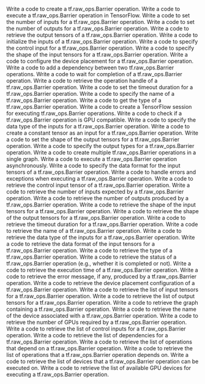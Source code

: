 Write a code to create a tf.raw_ops.Barrier operation.
Write a code to execute a tf.raw_ops.Barrier operation in TensorFlow.
Write a code to set the number of inputs for a tf.raw_ops.Barrier operation.
Write a code to set the number of outputs for a tf.raw_ops.Barrier operation.
Write a code to retrieve the output tensors of a tf.raw_ops.Barrier operation.
Write a code to initialize the inputs of a tf.raw_ops.Barrier operation.
Write a code to specify the control input for a tf.raw_ops.Barrier operation.
Write a code to specify the shape of the input tensors for a tf.raw_ops.Barrier operation.
Write a code to configure the device placement for a tf.raw_ops.Barrier operation.
Write a code to add a dependency between two tf.raw_ops.Barrier operations.
Write a code to wait for completion of a tf.raw_ops.Barrier operation.
Write a code to retrieve the operation handle of a tf.raw_ops.Barrier operation.
Write a code to set the timeout duration for a tf.raw_ops.Barrier operation.
Write a code to specify the name of a tf.raw_ops.Barrier operation.
Write a code to get the type of a tf.raw_ops.Barrier operation.
Write a code to create a TensorFlow session for executing tf.raw_ops.Barrier operations.
Write a code to check if a tf.raw_ops.Barrier operation is GPU compatible.
Write a code to specify the data type of the inputs for a tf.raw_ops.Barrier operation.
Write a code to create a constant tensor as an input for a tf.raw_ops.Barrier operation.
Write a code to set the shape of the output tensors for a tf.raw_ops.Barrier operation.
Write a code to specify the output types for a tf.raw_ops.Barrier operation.
Write a code to create multiple tf.raw_ops.Barrier operations in a single graph.
Write a code to execute a tf.raw_ops.Barrier operation asynchronously.
Write a code to specify the data format for the input tensors of a tf.raw_ops.Barrier operation.
Write a code to handle errors and exceptions when executing a tf.raw_ops.Barrier operation.
Write a code to retrieve the control input tensor of a tf.raw_ops.Barrier operation.
Write a code to retrieve the number of inputs expected by a tf.raw_ops.Barrier operation.
Write a code to retrieve the number of outputs produced by a tf.raw_ops.Barrier operation.
Write a code to retrieve the shape of the input tensors for a tf.raw_ops.Barrier operation.
Write a code to retrieve the shape of the output tensors for a tf.raw_ops.Barrier operation.
Write a code to retrieve the timeout duration for a tf.raw_ops.Barrier operation.
Write a code to retrieve the name of a tf.raw_ops.Barrier operation.
Write a code to retrieve the data type of the inputs for a tf.raw_ops.Barrier operation.
Write a code to retrieve the data format of the input tensors for a tf.raw_ops.Barrier operation.
Write a code to retrieve the type of a tf.raw_ops.Barrier operation.
Write a code to retrieve the status of a tf.raw_ops.Barrier operation (e.g., whether it is completed or not).
Write a code to retrieve the execution time of a tf.raw_ops.Barrier operation.
Write a code to retrieve the error message, if any, produced by a tf.raw_ops.Barrier operation.
Write a code to retrieve the device placement configuration of a tf.raw_ops.Barrier operation.
Write a code to retrieve the list of input tensors for a tf.raw_ops.Barrier operation.
Write a code to retrieve the list of output tensors for a tf.raw_ops.Barrier operation.
Write a code to retrieve the graph containing a tf.raw_ops.Barrier operation.
Write a code to retrieve the name of the device associated with a tf.raw_ops.Barrier operation.
Write a code to retrieve the number of GPUs required by a tf.raw_ops.Barrier operation.
Write a code to retrieve the list of control inputs for a tf.raw_ops.Barrier operation.
Write a code to retrieve the list of dependencies for a tf.raw_ops.Barrier operation.
Write a code to retrieve the list of operations that depend on a tf.raw_ops.Barrier operation.
Write a code to retrieve the list of operations that a tf.raw_ops.Barrier operation depends on.
Write a code to retrieve the list of devices that a tf.raw_ops.Barrier operation can be executed on.
Write a code to retrieve the list of available GPU devices for executing a tf.raw_ops.Barrier operation.
